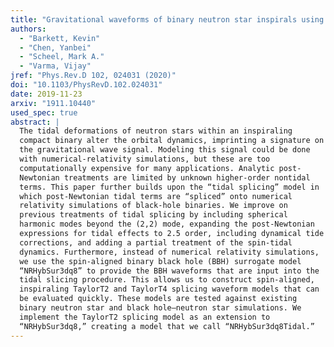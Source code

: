 ```yaml
---
title: "Gravitational waveforms of binary neutron star inspirals using post-Newtonian tidal splicing"
authors:
  - "Barkett, Kevin"
  - "Chen, Yanbei"
  - "Scheel, Mark A."
  - "Varma, Vijay"
jref: "Phys.Rev.D 102, 024031 (2020)"
doi: "10.1103/PhysRevD.102.024031"
date: 2019-11-23
arxiv: "1911.10440"
used_spec: true
abstract: |
  The tidal deformations of neutron stars within an inspiraling
  compact binary alter the orbital dynamics, imprinting a signature on
  the gravitational wave signal. Modeling this signal could be done
  with numerical-relativity simulations, but these are too
  computationally expensive for many applications. Analytic post-
  Newtonian treatments are limited by unknown higher-order nontidal
  terms. This paper further builds upon the “tidal splicing” model in
  which post-Newtonian tidal terms are “spliced” onto numerical
  relativity simulations of black-hole binaries. We improve on
  previous treatments of tidal splicing by including spherical
  harmonic modes beyond the (2,2) mode, expanding the post-Newtonian
  expressions for tidal effects to 2.5 order, including dynamical tide
  corrections, and adding a partial treatment of the spin-tidal
  dynamics. Furthermore, instead of numerical relativity simulations,
  we use the spin-aligned binary black hole (BBH) surrogate model
  “NRHybSur3dq8” to provide the BBH waveforms that are input into the
  tidal slicing procedure. This allows us to construct spin-aligned,
  inspiraling TaylorT2 and TaylorT4 splicing waveform models that can
  be evaluated quickly. These models are tested against existing
  binary neutron star and black hole–neutron star simulations. We
  implement the TaylorT2 splicing model as an extension to
  “NRHybSur3dq8,” creating a model that we call “NRHybSur3dq8Tidal.”
---
```

